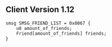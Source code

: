## Client Version 1.12

```rust,ignore
smsg SMSG_FRIEND_LIST = 0x0067 {
    u8 amount_of_friends;    
    Friend[amount_of_friends] friends;    
}

```
